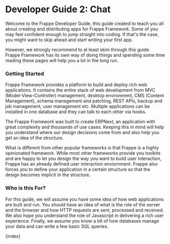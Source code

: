 # Developer Guide 2: Chat

Welcome to the Frappe Developer Guide, this guide created to teach you all about creating and distributing apps for Frappe Framework. Some of you may feel confident enough to jump straight into coding. If that's the case, you might want to skip ahead and start writing your first app.

However, we strongly recommend to at least skim through this guide. Frappe Framework has its own way of doing things and spending some time reading these pages will help you a lot in the long run.

### Getting Started

Frappe Framework provides a platform to build and deploy rich web applications. It contains the entire stack of web development from MVC (Model-View-Controller) management, desktop environment, CMS (Content Management), schema management and patching, REST APIs, backup and job management, user management etc. Multiple applications can be installed in one database and they can talk to each other via hooks.

The Frappe Framework was built to create ERPNext, an application with great complexity and thousands of use cases. Keeping this in mind will help you understand where our design decisions come from and also help you get an idea of the structure.

What is different from other popular frameworks is that Frappe is a highly opinionated framework. While most other frameworks provide you toolkits and are happy to let you design the way you want to build user interaction, Frappe has an already defined user interaction enviornment. Frappe also forces you to define your application in a certain structure so that the design becomes implicit in the structure.

### Who is this For?

For this guide, we will assume you have some idea of how web applications are built and run. You should have an idea of what is the role of the server and the browser and how HTTP requests are sent, processed and received. We also hope you understand the role of Javascript in delivering a rich user experience. Finally, we assume you know a bit of how databases manage your data and can write a few basic SQL queries.

{index}
